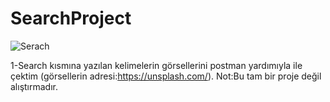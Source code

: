 # SearchProject
![Serach](https://user-images.githubusercontent.com/64644865/124872200-9e2d7100-dfcd-11eb-955e-8b46cd16f177.png)

1-Search kısmına yazılan kelimelerin görsellerini postman yardımıyla ile çektim (görsellerin adresi:https://unsplash.com/).
Not:Bu tam bir proje değil alıştırmadır.
